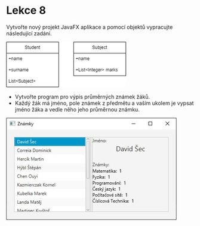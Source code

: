# Lekce 8
Vytvořte nový projekt JavaFX aplikace a pomocí objektů vypracujte následující zadání.

![classDiagram](ukol.jpg)


- Vytvořte program pro výpis průměrných známek žáků.
- Každý žák má jméno, pole známek z předmětu a vaším ukolem je vypsat jméno žáka a vedle něho jeho průměrnou známku.

![classDiagram](app.jpg)
